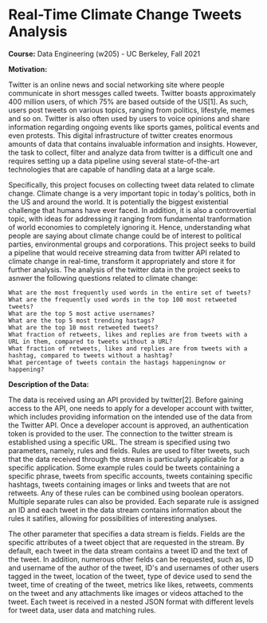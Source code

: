 # Real-Time Climate Change Tweets Analysis
**Course:**
Data Engineering (w205) - UC Berkeley, Fall 2021

**Motivation:**

Twitter is an online news and social networking site where people communicate in short messges called tweets. Twitter boasts approximately 400 million users, of which 75% are based outside of the US[1]. As such, users post tweets on various topics, ranging from politics, lifestyle, memes and so on. Twitter is also often used by users to voice opinions and share information regarding ongoing events like sports games, political events and even protests. This digital infrastructure of twitter creates enormous amounts of data that contains invaluable information and insights. However, the task to collect, filter and analyze data from twitter is a difficult one and requires setting up a data pipeline using several state-of-the-art technologies that are capable of handling data at a large scale.

Specifically, this project focuses on collecting tweet data related to climate change. Climate change is a very important topic in today's politics, both in the US and around the world. It is potentially the biggest existential challenge that humans have ever faced. In addition, it is also a controvertial topic, with ideas for addressing it ranging from fundamental tranformation of world economies to completely ignoring it. Hence, understanding what people are saying about climate change could be of interest to political parties, environmental groups and corporations. This project seeks to build a pipeline that would receive streaming data from twitter API related to climate change in real-time, transform it appropriately and store it for further analysis. The analysis of the twitter data in the project seeks to asnwer the following questions related to climate change:

    What are the most frequently used words in the entire set of tweets?
    What are the frequently used words in the top 100 most retweeted tweets?
    What are the top 5 most active usernames?
    What are the top 5 most trending hastags?
    What are the top 10 most retweeted tweets?
    What fraction of retweets, likes and replies are from tweets with a URL in them, compared to tweets without a URL?
    What fraction of retweets, likes and replies are from tweets with a hashtag, compared to tweets without a hashtag?
    What percentage of tweets contain the hastags happeningnow or happening?

**Description of the Data:**

The data is received using an API provided by twitter[2]. Before gaining access to the API, one needs to apply for a developer account with twitter, which includes providing information on the intended use of the data from the Twitter API. Once a developer account is approved, an authentication token is provided to the user. The connection to the twitter stream is established using a specific URL. The stream is specified using two parameters, namely, rules and fields. Rules are used to filter tweets, such that the data received through the stream is particularly applicable for a specific application. Some example rules could be tweets containing a specific phrase, tweets from specific accounts, tweets containing specific hashtags, tweets containing images or links and tweets that are not retweets. Any of these rules can be combined using boolean operators. Multiple separate rules can also be provided. Each separate rule is assigned an ID and each tweet in the data stream contains information about the rules it satifies, allowing for possibilities of interesting analyses.

The other parameter that specifies a data stream is fields. Fields are the specific attributes of a tweet object that are requested in the stream. By default, each tweet in the data stream contains a tweet ID and the text of the tweet. In addition, numerous other fields can be requested, such as, ID and username of the author of the tweet, ID's and usernames of other users tagged in the tweet, location of the tweet, type of device used to send the tweet, time of creating of the tweet, metrics like likes, retweets, comments on the tweet and any attachments like images or videos attached to the tweet. Each tweet is received in a nested JSON format with different levels for tweet data, user data and matching rules.

